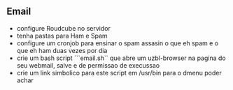 ## Email
- configure Roudcube no servidor
- tenha pastas para Ham e Spam
- configure um cronjob para ensinar o spam assasin o que eh spam e o que eh ham duas vezes por dia
- crie um bash script ```email.sh`` que abre um uzbl-browser
na pagina do seu webmail, salve e de permissao de execussao
- crie um link simbolico para este script em /usr/bin para o dmenu poder achar
